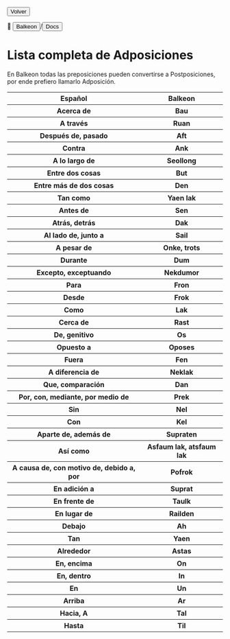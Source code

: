 <button class="button-82-pushable" role="button" onclick="history.back()">
  <span class="button-82-shadow"></span>
  <span class="button-82-edge"></span>
  <span class="button-82-front text">
  Volver
 </span> </button>

📂 <button class="button-16" role="button" onclick="location.href='.././index'">Balkeon</button>/<button class="button-16" role="button" onclick="location.href='../index'">Docs</button>

# Lista completa de Adposiciones

En Balkeon todas las preposiciones pueden convertirse a Postposiciones, por ende prefiero llamarlo Adposición.

<table style="width:100%">
  <tr>
    <th>Español</th>
    <th>Balkeon</th>
  </tr>
  
  <tr>
    <th>Acerca de</th>
    <th>Bau</th>
  </tr>
  <tr>
    <th>A través</th>
    <th>Ruan</th>
  </tr>
  <tr>
    <th>Después de, pasado</th>
    <th>Aft</th>
  </tr>
  <tr>
    <th>Contra</th>
    <th>Ank</th>
  </tr>
  <tr>
    <th>A lo largo de</th>
    <th>Seollong</th>
  </tr>
  <tr>
    <th>Entre dos cosas</th>
    <th>But</th>
  </tr>
  <tr>
    <th>Entre más de dos cosas</th>
    <th>Den</th>
  </tr>  
  <tr>
    <th>Tan como</th>
    <th>Yaen lak</th>
  </tr>
  <tr>
    <th>Antes de</th>
    <th>Sen</th>
  </tr>
  <tr>
    <th>Atrás, detrás</th>
    <th>Dak</th>
  </tr>
  <tr>
    <th>Al lado de, junto a</th>
    <th>Sail</th>
  </tr>
  <tr>
    <th>A pesar de</th>
    <th>Onke, trots</th>
  </tr>
  <tr>
    <th>Durante</th>
    <th>Dum</th>
  </tr>
  <tr>
    <th>Excepto, exceptuando</th>
    <th>Nekdumor</th>
  </tr>
  <tr>
    <th>Para</th>
    <th>Fron</th>
  </tr>
  <tr>
  <th>Desde</th>
    <th>Frok</th>
  </tr>
  <tr>
    <th>Como</th>
    <th>Lak</th>
  </tr>
  <tr>
    <th>Cerca de</th>
    <th>Rast</th>
  </tr>
  <tr>
    <th>De, genitivo</th>
    <th>Os</th>
  </tr>
  <tr>
    <th>Opuesto a</th>
    <th>Oposes</th>
  </tr>
  <tr>
    <th>Fuera</th>
    <th>Fen</th>
  </tr>
  <tr>
    <th>A diferencia de</th>
    <th>Neklak</th>
  </tr>
  <tr>
    <th>Que, comparación</th>
    <th>Dan</th>
  </tr>
  <tr>
    <th>Por, con, mediante, por medio de </th>
    <th>Prek</th>
  </tr>
  <tr>
    <th>Sin</th>
    <th>Nel</th>
  </tr>
  <tr>
    <th>Con</th>
    <th>Kel</th>
  </tr>
  <tr>
    <th>Aparte de, además de</th>
    <th>Supraten</th>
  </tr>
  <tr>
    <th>Así como</th>
    <th>Asfaum lak, atsfaum lak</th>
  </tr>
  <tr>
    <th>A causa de, con motivo de, debido a, por</th>
    <th>Pofrok</th>
  </tr>
  <tr>
    <th>En adición a</th>
    <th>Suprat</th>
  </tr>
  <tr>
    <th>En frente de</th>
    <th>Taulk</th>
  </tr>
  <tr>
    <th>En lugar de</th>
    <th>Railden</th>
  </tr>
  <tr>
    <th>Debajo</th>
    <th>Ah</th>
  </tr>
  <tr>
    <th>Tan</th>
    <th>Yaen</th>
  </tr>
  <tr>
    <th>Alrededor</th>
    <th>Astas</th>
  </tr>
  <tr>
    <th>En, encima</th>
    <th>On</th>
  </tr>
  <tr>
    <th>En, dentro</th>
    <th>In</th>
  </tr>
  <tr>
    <th>En</th>
    <th>Un</th>
  </tr>
  <tr>
    <th>Arriba</th>
    <th>Ar</th>
  </tr>
  <tr>
    <th>Hacia, A</th>
    <th>Tal</th>
  </tr>
  <tr>
    <th>Hasta</th>
    <th>Til</th>
  </tr>
